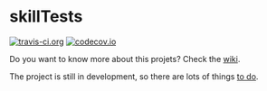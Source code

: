 # skillTests 
[![travis-ci.org](https://travis-ci.org/SimpleApplicationsOrg/skillTests.svg?branch=master)](http://travis-ci.org/SimpleApplicationsOrg/skillTests?branch=master)  [![codecov.io](http://codecov.io/github/SimpleApplicationsOrg/skillTests/coverage.svg?branch=master)](http://codecov.io/github/SimpleApplicationsOrg/skillTests?branch=master)

Do you want to know more about this projets? Check the [wiki](https://github.com/SimpleApplicationsOrg/skillTests/wiki).

The project is still in development, so there are lots of things [to do](https://github.com/SimpleApplicationsOrg/skillTests/issues).
